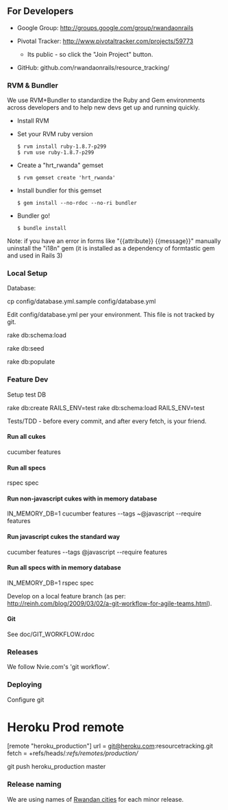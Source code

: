 ## For Developers

* Google Group: http://groups.google.com/group/rwandaonrails

* Pivotal Tracker: http://www.pivotaltracker.com/projects/59773

  * Its public - so click the "Join Project" button.

* GitHub: github.com/rwandaonrails/resource_tracking/

### RVM & Bundler

We use RVM+Bundler to standardize the Ruby and Gem environments across developers and to help new devs get up and running quickly.

  * Install RVM

  * Set your RVM ruby version

        $ rvm install ruby-1.8.7-p299
        $ rvm use ruby-1.8.7-p299

  * Create a "hrt_rwanda" gemset

        $ rvm gemset create 'hrt_rwanda'

  * Install bundler for this gemset

        $ gem install --no-rdoc --no-ri bundler

  * Bundler go!

        $ bundle install

Note: if you have an error in forms like "{{attribute}} {{message}}" manually uninstall the "i18n" gem (it is installed as a dependency of formtastic gem and used in Rails 3)


### Local Setup

Database:

  cp config/database.yml.sample config/database.yml

Edit config/database.yml per your environment.  This file is not tracked by git.

  rake db:schema:load

  rake db:seed

  rake db:populate


### Feature Dev

Setup test DB

  rake db:create RAILS_ENV=test
  rake db:schema:load RAILS_ENV=test

Tests/TDD - before every commit, and after every fetch, is your friend.

#### Run all cukes

  cucumber features

#### Run all specs

  rspec spec

#### Run non-javascript cukes with in memory database

  IN_MEMORY_DB=1 cucumber features --tags ~@javascript --require features

#### Run javascript cukes the standard way

  cucumber features --tags @javascript --require features

#### Run all specs with in memory database

  IN_MEMORY_DB=1 rspec spec

Develop on a local feature branch (as per: http://reinh.com/blog/2009/03/02/a-git-workflow-for-agile-teams.html).

#### Git

See doc/GIT_WORKFLOW.rdoc

### Releases

We follow Nvie.com's 'git workflow'.

### Deploying

Configure git

  # Heroku Prod remote
  [remote "heroku_production"]
    url = git@heroku.com:resourcetracking.git
    fetch = +refs/heads/*:refs/remotes/production/*

git push heroku_production master


### Release naming

We are using names of [Rwandan cities](http://en.wikipedia.org/wiki/List_of_cities_in_Rwanda) for each minor release.
